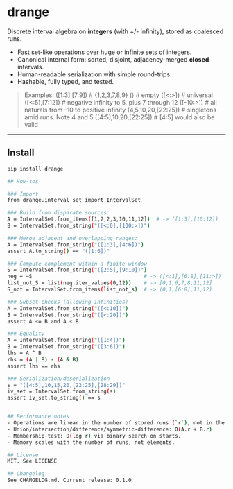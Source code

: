 # drange

Discrete interval algebra on **integers** (with +/- infinity), stored as coalesced runs.

- Fast set-like operations over huge or infinite sets of integers.
- Canonical internal form: sorted, disjoint, adjacency-merged **closed** intervals.
- Human-readable serialization with simple round-trips.
- Hashable, fully typed, and tested.

> Examples:
([1:3],[7:9])           # {1,2,3,7,8,9}
()                      # empty
([<:>])                 # universal
([<:5],[7:12])          # negative infinity to 5, plus 7 through 12
([-10:>])               # all naturals from -10 to positive infinity
(4,5,10,20,[22:25])     # singletons amid runs. Note 4 and 5
([4:5],10,20,[22:25])   # [4:5] would also be valid
---

## Install

```bash
pip install drange

## How-tos

### Import
from drange.interval_set import IntervalSet

### Build from disparate sources:
A = IntervalSet.from_items([1,2,2,3,10,11,12])  # -> ([1:3],[10:12])
B = IntervalSet.from_string("([<:0],[100:>])")

### Merge adjacent and overlapping ranges:
A = IntervalSet.from_string("([1:3],[4:6])")
assert A.to_string() == "([1:6])"

### Compute complement within a finite window
S = IntervalSet.from_string("([2:5],[9:10])")
neg = ~S                                    # -> ([<:1],[6:8],[11:>])
list_not_S = list(neg.iter_values(0,12))    # -> [0,1,6,7,8,11,12]
S_not = IntervalSet.from_items(list_not_s)  # -> (0,1,[6:8],11,12)

### Subset checks (allowing infinities)
A = IntervalSet.from_string("([<:10])")
B = IntervalSet.from_string("([<:20])")
assert A <= B and A < B

### Equality
A = IntervalSet.from_string("([1:4])")
B = IntervalSet.from_string("([3:6])")
lhs = A ^ B
rhs = (A | B) - (A & B)
assert lhs == rhs

### Serialization/deserialization
s = "([4:5],10,15,20,[22:25],[28:29])"
iv_set = IntervalSet.from_string(s)
assert iv_set.to_string() == s


## Performance notes
- Operations are linear in the number of stored runs (`r`), not in the number of elements.
- Union/intersection/difference/symmetric-difference: O(A.r + B.r)
- Membership test: O(log r) via binary search on starts.
- Memory scales with the number of runs, not elements.

## License
MIT. See LICENSE

## Changelog
See CHANGELOG.md. Current release: 0.1.0
